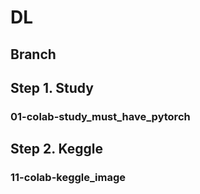 # DL

## Branch 

## Step 1. Study
### 01-colab-study_must_have_pytorch

## Step 2. Keggle
### 11-colab-keggle_image
